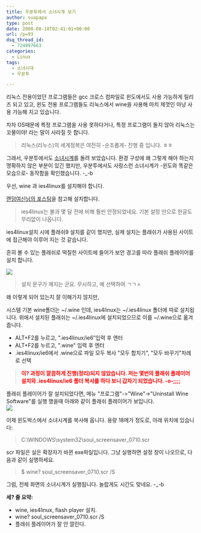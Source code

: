 ```yaml
---
title: 우분투에서 소녀시계 보기
author: suapapa
type: post
date: 2008-08-18T02:41:01+00:00
url: /p=93
dsq_thread_id:
  - 724897663
categories:
  - Linux
tags:
  - 소녀시대
  - 우분투

---
```

리눅스 전용이었던 프로그램들은 gcc 크로스 컴파일로 윈도에서도 사용 가능하게 릴리즈 되고 있고, 윈도 전용 프로그램들도 리눅스에서 wine을 사용해 마치 제껏인 마냥 사용 가능해 지고 있습니다.

차차 OS때문에 특정 프로그램을 사용 못하다거나, 특정 프로그램이 돌지 않아 리눅스는 꼬물이야! 라는 말이 사라질 듯 합니다.

> 리눅스(리누스)의 세계정복은 여전히 -순조롭게- 진행 중 입니다. ㅎㅎ

그래서, 우분투에서도 [소녀시계][1]를 돌려 보았습니다. 환경 구성에 왜 그렇게 해야 하는지 명확하지 않은 부분이 있긴 했지만, 우분투에서도 사랑스런 소녀시계가 -윈도와 똑같은 모습으로- 동작함을 확인했습니다. -_-b

우선, wine 과 ies4linux를 설치해야 합니다. 

[랜덤여신님의 포스팅][2]을 참고해 설치합니다.

> ies4linux는 불과 몇 달 전에 비해 훨씬 안정되었네요. 기본 설정 만으로 한글도 무리없이 나옵니다.

ies4linux설치 시에 플래쉬9 설치를 같이 했지만, 실제 설치는 플래쉬가 사용된 사이트에 접근해야 이루어 지는 것 같습니다.

흔히 볼 수 있는 플래쉬로 떡칠한 사이트에 들어가 보안 경고를 따라 플래쉬 플레이어를 설치 합니다.

![](https://asset.homin.dev/blog/2008/08/ies4linux_flash_install.webp)

> 설치 문구가 깨지는 군요. 무시하고, 예 선택하여 ㄱㄱㅅ

왜 이렇게 되어 있는지 잘 이해가지 않지만,

시스템 기본 wine폴더는 ~/.wine 인데, ies4linux는 ~/.ies4linux 폴더에 따로 설치됩니다. 위에서 설치된 플래쉬는 ~/.ies4linux에 설치되었으므로 이를 ~/.wine으로 옮겨 줍니다.

  * ALT+F2를 누르고, ".ies4linux/ie6&#8243;입력 후 엔터
  * ALT+F2를 누르고, ".wine" 입력 후 엔터
  * .ies4linux/ie6에서 .wine으로 파일 모두 복사 "모두 합치기", "모두 바꾸기"차례로 선택

> <font color="#ff0000"><strong>이? 과정이 깔끔하게 진행(정리)되지 않았습니다. 저는 몇번의 플래쉬 플레이어 설치와 .ies4linux/ie6 폴더 복사를 하다 보니 갑자기 되었습니다. -o-;;;;</strong></font>

플래쉬 플레이어가 잘 설치되었다면, 메뉴 "프로그램"->"Wine"->"Uninstall Wine Software"를 실행 했을때 아래와 같이 플래쉬 플레이어가 보입니다.  
![](https://asset.homin.dev/blog/2008/08/wine_uninstall_program.webp)

이제 윈도박스에서 소녀시계를 복사해 옵니다. 용량 18메가 정도로, 아래 위치에 있습니다:

> C:\WINDOWS\system32\soul_screensaver_0710.scr

scr 파일은 실은 확장자가 바뀐 exe파일입니다. 그냥 실행하면 설정 창이 나오므로, 다음과 같이 실행하세요.

> $ wine? soul_screensaver_0710.scr /S

그럼, 전체 화면의 소녀시계가 실행됩니다. 놀랍게도 시간도 맞네요. -_-b

**세? 줄 요약:**

  * wine, ies4linux, flash player 설치.
  * wine? soul_screensaver_0710.scr /S
  * 플래쉬 플레이어가 잘 안 깔린다.

 [1]: https://homin.dev/blog/p=300
 [2]: http://barosl.com/blog/entry/internet-explorer-on-linux-using-ies4linux